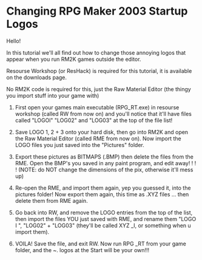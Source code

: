 # Changing RPG Maker 2003 Startup Logos

Hello! 

In this tutorial we'll all find out how to change those annoying logos that appear when you 
run RM2K games outside the editor. 

Resourse Workshop (or ResHack) is required for this tutorial, it is available on the 
downloads page. 

No RM2K code is required for this, just the Raw Material Editor (the thingy you import 
stuff into your game with)

1. First open your games main executable (RPG_RT.exe) in resourse workshop (called RW 
from now on) and you'll notice that it'll have files called "LOGOl" "LOG02" and 
"LOG03" at the top of the file list! 

2. Save LOGO 1, 2 + 3 onto your hard disk, then go into RM2K and open the Raw Material 
Editor (called RME from now on). Now import the LOGO files you just saved into the 
"Pictures" folder. 

3. Export these pictures as BITMAPS (.BMP) then delete the files from the RME. Open the 
BMP's you saved in any paint program, and edit away! ! ! ! 
(NOTE: do NOT change the dimensions of the pix, otherwise it'll mess up) 

4. Re-open the RME, and import them again, yep you guessed it, into the pictures folder! 
Now export them again, this time as .XYZ files ... then delete them from RME again. 

5. Go back into RW, and remove the LOGO entries from the top of the list, then import the 
files YOU just saved with RME, and rename them "LOGO I ", "LOG02" + "LOG03" 
(they'll be called XYZ _I, or something when u import them). 

5. VOILA! Save the file, and exit RW. Now run RPG _RT from your game folder, and the 
~. 	logos at the Start will be your own!!! 